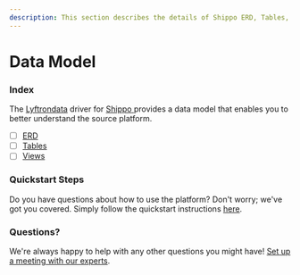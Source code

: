 ```yaml
---
description: This section describes the details of Shippo ERD, Tables, and Views.
---
```


# Data Model

### Index

The  [Lyftrondata](https://www.lyftrondata.com/) driver for [Shippo](https://www.lyftrondata.com/integration/shippo/)[ ](https://www.lyftrondata.com/integration/shippo/)provides a data model that enables you to better understand the source platform.

* [ ] [ERD](../../../commerce-analytics/shippo/data-model/erd.md)
* [ ] [Tables](../../../commerce-analytics/shippo/data-model/tables.md)
* [ ] [Views](../../../commerce-analytics/shippo/data-model/views.md)

### Quickstart Steps

Do you have questions about how to use the platform? Don't worry; we've got you covered. Simply follow the quickstart instructions [here](../../../../quickstart-steps.md).

### Questions? <a href="#questions" id="questions"></a>

We're always happy to help with any other questions you might have! [Set up a meeting with our experts](https://www.lyftrondata.com/book-a-meeting/).

